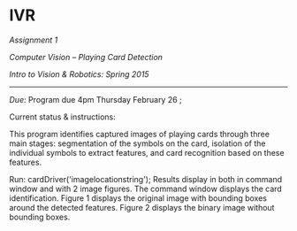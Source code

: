 # IVR
*Assignment 1* 

*Computer Vision – Playing Card Detection*  

*Intro to Vision & Robotics: Spring 2015* 

---------- 

*Due:*	Program due 4pm Thursday February 26 ;  
	  

Current status & instructions:

This program identifies captured images of playing cards through three main stages: segmentation of the symbols on the card, isolation of the individual symbols to extract features, and card recognition based on these features. 

Run: cardDriver('imagelocationstring');
Results display in both in command window and with 2 image figures. The command window displays the card identification. Figure 1 displays the original image with bounding boxes around the detected features. Figure 2 displays the binary image without bounding boxes.




